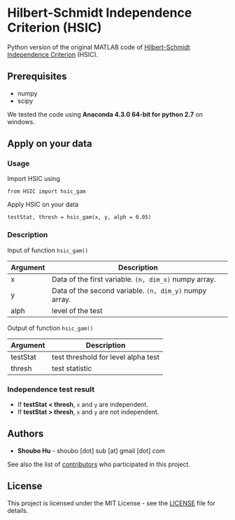 # Hilbert-Schmidt Independence Criterion (HSIC)

Python version of the original MATLAB code of [Hilbert-Schmidt Independence Criterion](http://papers.nips.cc/paper/3201-a-kernel-statistical-test-of-independence.pdf) (HSIC).

## Prerequisites
* numpy
* scipy

We tested the code using **Anaconda 4.3.0 64-bit for python 2.7** on windows.

## Apply on your data

### Usage

Import HSIC using

```
from HSIC import hsic_gam
```

Apply HSIC on your data
```
testStat, thresh = hsic_gam(x, y, alph = 0.05)
```

### Description

Input of function `hsic_gam()`

| Argument  | Description  |
|---|---|
|x | Data of the first variable. `(n, dim_x)` numpy array.|
|y | Data of the second variable. `(n, dim_y)` numpy array.|
|alph | level of the test |

Output of function `hsic_gam()`

| Argument  | Description  |
|---|---|
|testStat  |test threshold for level alpha test|
|thresh| test statistic|

### Independence test result
- If **testStat < thresh**, `x` and `y` are independent.
- If **testStat > thresh**, `x` and `y` are not independent.

## Authors

* **Shoubo Hu** - shoubo [dot] sub [at] gmail [dot] com

See also the list of [contributors](https://github.com/amber0309/HSIC/contributors) who participated in this project.

## License

This project is licensed under the MIT License - see the [LICENSE](LICENSE) file for details.
